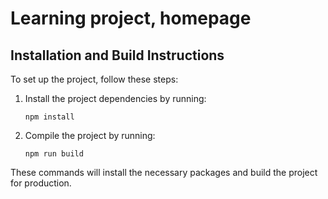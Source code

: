 # Learning project, homepage

## Installation and Build Instructions

To set up the project, follow these steps:

1. Install the project dependencies by running:
   ```
   npm install
   ```

2. Compile the project by running:
   ```
   npm run build
   ```

These commands will install the necessary packages and build the project for production.
